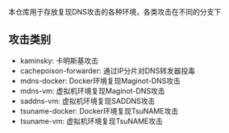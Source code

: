 本仓库用于存放复现DNS攻击的各种环境，各类攻击在不同的分支下

## 攻击类别
- kaminsky: 卡明斯基攻击
- cachepoison-forwarder: 通过IP分片对DNS转发器投毒
- mdns-docker: Docker环境复现Maginot-DNS攻击
- mdns-vm: 虚拟机环境复现Maginot-DNS攻击
- saddns-vm: 虚拟机环境复现SADDNS攻击
- tsuname-docker: Docker环境复现TsuNAME攻击
- tsuname-vm: 虚拟机环境复现TsuNAME攻击